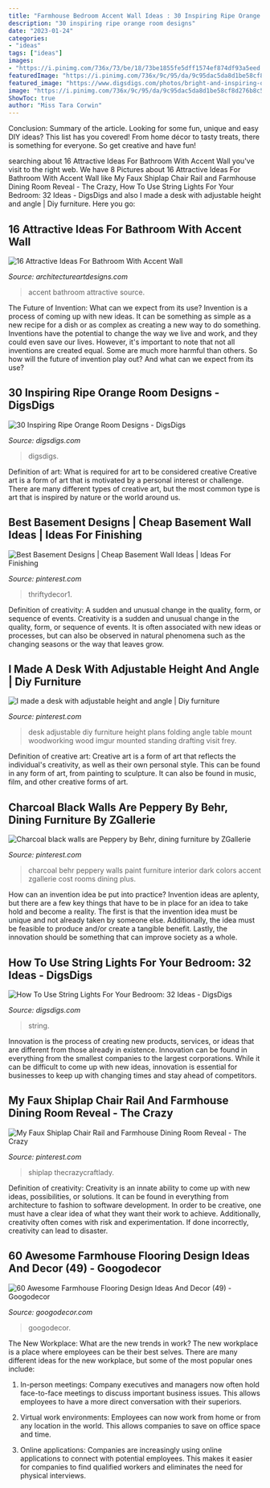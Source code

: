```yaml
---
title: "Farmhouse Bedroom Accent Wall Ideas : 30 Inspiring Ripe Orange Room Designs"
description: "30 inspiring ripe orange room designs"
date: "2023-01-24"
categories:
- "ideas"
tags: ["ideas"]
images:
- "https://i.pinimg.com/736x/73/be/18/73be1855fe5dff1574ef874df93a5eed.jpg"
featuredImage: "https://i.pinimg.com/736x/9c/95/da/9c95dac5da8d1be58cf8d276b8c5f1c0--charcoal-black-black-white.jpg"
featured_image: "https://www.digsdigs.com/photos/bright-and-inspiring-orange-room-designs-21.jpg"
image: "https://i.pinimg.com/736x/9c/95/da/9c95dac5da8d1be58cf8d276b8c5f1c0--charcoal-black-black-white.jpg"
ShowToc: true
author: "Miss Tara Corwin"
---
```



Conclusion: Summary of the article.
Looking for some fun, unique and easy DIY ideas? This list has you covered! From home décor to tasty treats, there is something for everyone. So get creative and have fun!

	

		
searching about 16 Attractive Ideas For Bathroom With Accent Wall you've visit to the right web. We have 8 Pictures about 16 Attractive Ideas For Bathroom With Accent Wall like My Faux Shiplap Chair Rail and Farmhouse Dining Room Reveal - The Crazy, How To Use String Lights For Your Bedroom: 32 Ideas - DigsDigs and also I made a desk with adjustable height and angle | Diy furniture. Here you go:
		
    
## 16 Attractive Ideas For Bathroom With Accent Wall

<img loading=lazy src="https://www.architectureartdesigns.com/wp-content/uploads/2016/06/2-6.jpg" onerror="this.onerror=null;this.src='https://tse1.mm.bing.net/th?id=OIP.IEXAM7CrOXD6xe9EnJl54QHaLH&amp;pid=15.1';" alt="16 Attractive Ideas For Bathroom With Accent Wall">

_Source: architectureartdesigns.com_

>accent bathroom attractive source. 

	

The Future of Invention: What can we expect from its use?
Invention is a process of coming up with new ideas. It can be something as simple as a new recipe for a dish or as complex as creating a new way to do something. Inventions have the potential to change the way we live and work, and they could even save our lives. However, it's important to note that not all inventions are created equal. Some are much more harmful than others. So how will the future of invention play out? And what can we expect from its use?

    
## 30 Inspiring Ripe Orange Room Designs - DigsDigs

<img loading=lazy src="https://www.digsdigs.com/photos/bright-and-inspiring-orange-room-designs-21.jpg" onerror="this.onerror=null;this.src='https://tse2.mm.bing.net/th?id=OIP.NxPB9tH8PIW3qdUrBaFmDgHaJ4&amp;pid=15.1';" alt="30 Inspiring Ripe Orange Room Designs - DigsDigs">

_Source: digsdigs.com_

>digsdigs. 

	

Definition of art: What is required for art to be considered creative
Creative art is a form of art that is motivated by a personal interest or challenge. There are many different types of creative art, but the most common type is art that is inspired by nature or the world around us.

    
## Best Basement Designs | Cheap Basement Wall Ideas | Ideas For Finishing

<img loading=lazy src="https://i.pinimg.com/736x/73/be/18/73be1855fe5dff1574ef874df93a5eed.jpg" onerror="this.onerror=null;this.src='https://tse2.mm.bing.net/th?id=OIP.o6l3mfaHN_tYPmrzXlrCQwHaDu&amp;pid=15.1';" alt="Best Basement Designs | Cheap Basement Wall Ideas | Ideas For Finishing">

_Source: pinterest.com_

>thriftydecor1. 

	

Definition of creativity: A sudden and unusual change in the quality, form, or sequence of events.
Creativity is a sudden and unusual change in the quality, form, or sequence of events. It is often associated with new ideas or processes, but can also be observed in natural phenomena such as the changing seasons or the way that leaves grow.

    
## I Made A Desk With Adjustable Height And Angle | Diy Furniture

<img loading=lazy src="https://i.pinimg.com/736x/91/c7/d3/91c7d3d90dcc03180548e3533acb9aa6.jpg" onerror="this.onerror=null;this.src='https://tse2.mm.bing.net/th?id=OIP.F6YQ2x4kZcSmghwHx1MVywHaJ3&amp;pid=15.1';" alt="I made a desk with adjustable height and angle | Diy furniture">

_Source: pinterest.com_

>desk adjustable diy furniture height plans folding angle table mount woodworking wood imgur mounted standing drafting visit frey. 

	

Definition of creative art:
Creative art is a form of art that reflects the individual's creativity, as well as their own personal style. This can be found in any form of art, from painting to sculpture. It can also be found in music, film, and other creative forms of art.

    
## Charcoal Black Walls Are Peppery By Behr, Dining Furniture By ZGallerie

<img loading=lazy src="https://i.pinimg.com/736x/9c/95/da/9c95dac5da8d1be58cf8d276b8c5f1c0--charcoal-black-black-white.jpg" onerror="this.onerror=null;this.src='https://tse2.mm.bing.net/th?id=OIP.OZUKCSKzz-yxSQdRTnnCRgC7FN&amp;pid=15.1';" alt="Charcoal black walls are Peppery by Behr, dining furniture by ZGallerie">

_Source: pinterest.com_

>charcoal behr peppery walls paint furniture interior dark colors accent zgallerie cost rooms dining plus. 

	

How can an invention idea be put into practice?
Invention ideas are aplenty, but there are a few key things that have to be in place for an idea to take hold and become a reality. The first is that the invention idea must be unique and not already taken by someone else. Additionally, the idea must be feasible to produce and/or create a tangible benefit. Lastly, the innovation should be something that can improve society as a whole.

    
## How To Use String Lights For Your Bedroom: 32 Ideas - DigsDigs

<img loading=lazy src="https://www.digsdigs.com/photos/how-to-use-string-lights-for-your-bedroom-ideas-24.jpg" onerror="this.onerror=null;this.src='https://tse4.mm.bing.net/th?id=OIP.slB5BRc-u6OQk4pI1tIv2wHaJ3&amp;pid=15.1';" alt="How To Use String Lights For Your Bedroom: 32 Ideas - DigsDigs">

_Source: digsdigs.com_

>string. 

	

Innovation is the process of creating new products, services, or ideas that are different from those already in existence. Innovation can be found in everything from the smallest companies to the largest corporations. While it can be difficult to come up with new ideas, innovation is essential for businesses to keep up with changing times and stay ahead of competitors.

    
## My Faux Shiplap Chair Rail And Farmhouse Dining Room Reveal - The Crazy

<img loading=lazy src="https://i.pinimg.com/736x/77/a6/51/77a651e1a1c938e32e0b312ddde1ad69.jpg" onerror="this.onerror=null;this.src='https://tse1.mm.bing.net/th?id=OIP.pUxHr93EdQQdGz-9z56bUgHaJ3&amp;pid=15.1';" alt="My Faux Shiplap Chair Rail and Farmhouse Dining Room Reveal - The Crazy">

_Source: pinterest.com_

>shiplap thecrazycraftlady. 

	

Definition of creativity:
Creativity is an innate ability to come up with new ideas, possibilities, or solutions. It can be found in everything from architecture to fashion to software development. In order to be creative, one must have a clear idea of what they want their work to achieve. Additionally, creativity often comes with risk and experimentation. If done incorrectly, creativity can lead to disaster.

    
## 60 Awesome Farmhouse Flooring Design Ideas And Decor (49) - Googodecor

<img loading=lazy src="https://i0.wp.com/googodecor.com/wp-content/uploads/2018/12/60-Awesome-Farmhouse-Flooring-Design-Ideas-And-Decor-49.jpg?fit=1200%2C1801&amp;ssl=1" onerror="this.onerror=null;this.src='https://tse4.mm.bing.net/th?id=OIP.5rXwe9ewA_dqyxAPZVBIeQHaLH&amp;pid=15.1';" alt="60 Awesome Farmhouse Flooring Design Ideas And Decor (49) - Googodecor">

_Source: googodecor.com_

>googodecor. 

	

The New Workplace: What are the new trends in work?
The new workplace is a place where employees can be their best selves. There are many different ideas for the new workplace, but some of the most popular ones include:
1. In-person meetings: Company executives and managers now often hold face-to-face meetings to discuss important business issues. This allows employees to have a more direct conversation with their superiors.

2. Virtual work environments: Employees can now work from home or from any location in the world. This allows companies to save on office space and time.

3. Online applications: Companies are increasingly using online applications to connect with potential employees. This makes it easier for companies to find qualified workers and eliminates the need for physical interviews.

